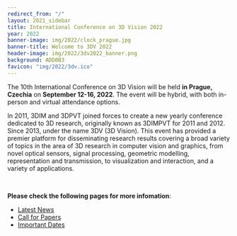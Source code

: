 ```yaml
---
redirect_from: "/"
layout: 2021_sidebar
title: International Conference on 3D Vision 2022
year: 2022
banner-image: img/2022/clock_prague.jpg
banner-title: Welcome to 3DV 2022
header-image: img/2022/3dv2022_banner.png
background: ADD0B3
favicon: "img/2022/3dv.ico"
---
```



The 10th International Conference on 3D Vision will be held **in Prague, Czechia** on **September 12-16, 2022**.
The event will be hybrid, with both in-person and virtual attendance options.

In 2011, 3DIM and 3DPVT joined forces to create a new yearly conference dedicated to 3D research, originally known as 3DIMPVT for 2011 and 2012. Since 2013, under the name 3DV (3D Vision). 
This event has provided a premier platform for disseminating research results covering a broad variety of topics in the area of 3D research in computer vision and graphics, from novel optical sensors, signal processing, geometric modelling, representation and transmission, to visualization and interaction, and a variety of applications. 

<br>

**Please check the following pages for more infomation**:
* [Latest News]({{site.url}}/{{page.year}}/news)
* [Call for Papers]({{site.url}}/{{page.year}}/call-for-papers)
* [Important Dates]({{site.url}}/{{page.year}}/dates)
